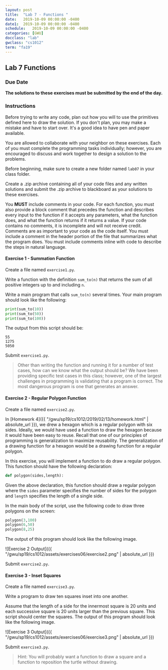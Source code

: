 ```yaml
---
layout: post
title:  "Lab 7 - Functions "
date:   2019-10-09 00:00:00 -0400
date1:  2019-10-09 00:00:00 -0400
schedule:   2019-10-09 00:00:00 -0400
categories: [GWU]
docclass: "lab"
gwclass: "cs1012"
term: "fa19"
---
```

<head>
  <link href="/css/syntax.css" rel="stylesheet">
</head>

## Lab 7 Functions

### Due Date
**The solutions to these exercises must be submitted by the end of the day.**

### Instructions

Before trying to write any code, plan out how you will to use the primitives defined here to draw the solution.  If you don't plan, you may make a mistake and have to start over.  It's a good idea to have pen and paper available.

You are allowed to collaborate with your neighbor on these exercises.  Each of you must complete the programming tasks individually; however, you are encouraged to discuss and work together to design a solution to the problems.

Before beginning, make sure to create a new folder named ```lab07``` in your class folder.

Create a .zip archive containing all of your code files and any written solutions and submit the .zip archive to blackboard as your solutions to these exercises.

You **MUST** include comments in your code.  For each function, you must also provide a block comment that precedes the function and describes every input to the function if it accepts any parameters, what the function does, and what the function returns if it returns a value.  If your code contains no comments, it is incomplete and will not receive credit.  Comments are as important to your code as the code itself.  You must include a comment in the header portion of the file that summarizes what the program does.  You must include comments inline with code to describe the steps in natural language.


#### Exercise 1 - Summation Function
Create a file named ```exercise1.py```.

Write a function with the definition ```sum_to(n)``` that returns the sum of all positive integers up to and including ```n```.

Write a main program that calls ```sum_to(n)``` several times.  Your main program should look like the following:
```python
print(sum_to(10))
print(sum_to(50))
print(sum_to(100))
```
The output from this script should be:
```
55
1275
5050
```

Submit ```exercise1.py```.

> Other than writing the function and running it for a number of test cases, how can we know what the output should be?  We have been providing specific test cases in this class; however, one of the largest challenges in programming is validating that a program is correct.  The most dangerous program is one that generates an answer.   

#### Exercise 2 - Regular Polygon Function
Create a file named ```exercise2.py```.

In [Homework 4]({{ "/gwu/sp19/cs1012/2019/02/13/homework.html" | absolute_url }}), we drew a hexagon which is a regular polygon with six sides.  Ideally, we would have used a function to draw the hexagon because it would have been easy to reuse.  Recall that one of our principles of programming is generalization to maximize reusability.  The generalization of a drawing function for a hexagon would be a drawing function for a regular polygon.  

In this exercise, you will implement a function to do draw a regular polygon.  This function should have the following declaration:

```python
def polygon(sides,length):
```

Given the above declaration, this function should draw a regular polygon where the ```sides``` parameter specifies the number of sides for the polygon and ```length``` specifies the length of a single side.

In the main body of the script, use the following code to draw three polygons on the screen:
```python
polygon(3,100)
polygon(6,50)
polygon(8,25)
```

The output of this program should look like the following image.

![Exercise 2 Output]({{ "/gwu/sp19/cs1012/assets/exercises06/exercise2.png" | absolute_url }})

Submit ```exercise2.py```.

#### Exercise 3 - Inset Squares
Create a file named ```exercise3.py```.

Write a program to draw ten squares inset into one another.

Assume that the length of a side for the innermost square is 20 units and each successive square is 20 units larger than the previous square.  This script should center the squares.  The output of this program should look like the following image.

![Exercise 3 Output]({{ "/gwu/sp19/cs1012/assets/exercises06/exercise3.png" | absolute_url }})

Submit ```exercise3.py```.

>Hint: You will probably want a function to draw a square and a function to reposition the turtle without drawing.
